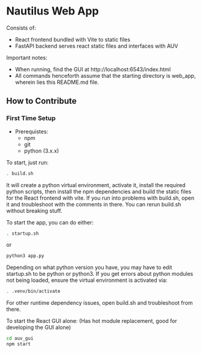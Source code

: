 # Nautilus Web App

Consists of:
* React frontend bundled with Vite to static files
* FastAPI backend serves react static files and interfaces with AUV

Important notes:
* When running, find the GUI at http://localhost:6543/index.html
* All commands henceforth assume that the starting directory is web_app, wherein lies this README.md file.

## How to Contribute 

### First Time Setup

- Prerequistes:
    - npm
    - git
    - python (3.x.x)

To start, just run:
```bash
. build.sh
```
It will create a python virtual environment, activate it, install the required python scripts, then install the npm dependencies and build the static files for the React frontend with vite.
If you run into problems with build.sh, open it and troubleshoot with the comments in there.
You can rerun build.sh without breaking stuff.

To start the app, you can do either:
```bash
. startup.sh
```
or
```bash
python3 app.py
```
Depending on what python version you have, you may have to edit startup.sh to be python or python3.
If you get errors about python modules not being loaded, ensure the virtual environment is activated via:
```bash
. .venv/bin/activate
```
For other runtime dependency issues, open build.sh and troubleshoot from there.

To start the React GUI alone:
(Has hot module replacement, good for developing the GUI alone)
```bash
cd auv_gui
npm start
```
